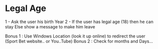# Legal Age

1 - Ask the user his birth Year
2 - If the user has legal age (18) then he can stay
Else show a message to make him leave

Bonus 1 : Use Windows Location (look it up online) to redirect the user (Sport Bet website.. or You..Tube)
Bonus 2 : Check for months and Days...
